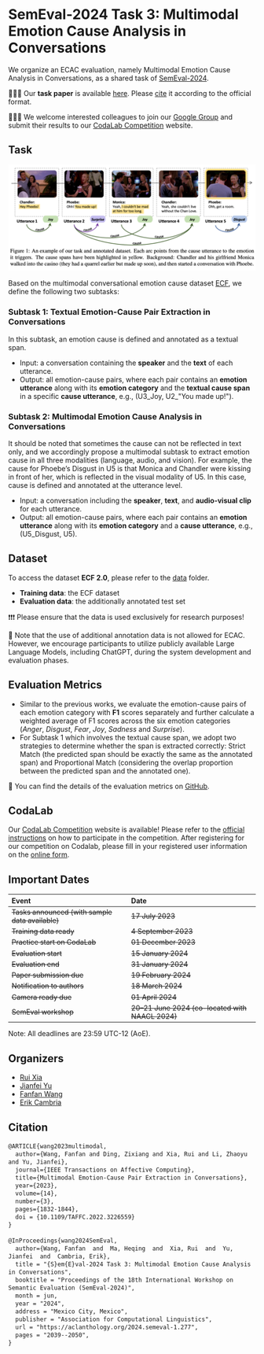 # SemEval-2024 Task 3: Multimodal Emotion Cause Analysis in Conversations

We organize an ECAC evaluation, namely Multimodal Emotion Cause Analysis in Conversations, as a shared task of [SemEval-2024](https://semeval.github.io/SemEval2024/tasks).

🎉🎉🎉 Our **task paper** is available [here](https://aclanthology.org/2024.semeval-1.277/). Please [cite](#Citation) it according to the official format.

🌟🌟🌟 We welcome interested colleagues to join our [Google Group](https://groups.google.com/g/ecf_eca) and submit their results to our [CodaLab Competition](#CodaLab) website.


## Task

![example](https://github.com/NUSTM/SemEval-2024_ECAC/raw/main/example.png)

Based on the multimodal conversational emotion cause dataset [ECF](https://github.com/NUSTM/MECPE), we define the following two subtasks:

### Subtask 1: Textual Emotion-Cause Pair Extraction in Conversations
In this subtask, an emotion cause is defined and annotated as a textual span. 

- Input: a conversation containing the **speaker** and the **text** of each utterance.
- Output: all emotion-cause pairs, where each pair contains an **emotion utterance** along with its **emotion category** and the **textual cause span** in a specific **cause utterance**, e.g., (U3\_Joy, U2\_"You made up!").

### Subtask 2: Multimodal Emotion Cause Analysis in Conversations

It should be noted that sometimes the cause can not be reflected in text only, and we accordingly propose a multimodal subtask to extract emotion cause in all three modalities (language, audio, and vision). For example, the cause for Phoebe’s Disgust in U5 is that Monica and Chandler were kissing in front of her, which is reflected in the visual modality of U5. In this case, cause is defined and annotated at the utterance level.

- Input: a conversation including the **speaker**, **text**, and **audio-visual clip** for each utterance.
- Output: all emotion-cause pairs, where each pair contains an **emotion utterance** along with its **emotion category** and a **cause utterance**, e.g., (U5\_Disgust, U5).

## <span id="Dataset">Dataset</span>

To access the dataset **ECF 2.0**, please refer to the [data](https://github.com/NUSTM/SemEval-2024_ECAC/tree/main/data) folder.

- **Training data**: the ECF dataset
- **Evaluation data**: the additionally annotated test set

❗️❗️❗️ Please ensure that the data is used exclusively for research purposes!

🔔 Note that the use of additional annotation data is not allowed for ECAC. However, we encourage participants to utilize publicly available Large Language Models, including ChatGPT, during the system development and evaluation phases.


## Evaluation Metrics

- Similar to the previous works, we evaluate the emotion-cause pairs of each emotion category with **F1** scores separately and further calculate a weighted average of F1 scores across the six emotion categories (*Anger*, *Disgust*, *Fear*, *Joy*, *Sadness* and *Surprise*).
- For Subtask 1 which involves the textual cause span, we adopt two strategies to determine whether the span is extracted correctly: Strict Match (the predicted span should be exactly the same as the annotated span) and Proportional Match (considering the overlap proportion between the predicted span and the annotated one).

📢 You can find the details of the evaluation metrics on [GitHub](https://github.com/NUSTM/SemEval-2024_ECAC/blob/main/CodaLab/evaluation).


## <span id="CodaLab">CodaLab</span>

Our [CodaLab Competition](https://codalab.lisn.upsaclay.fr/competitions/16141) website is available! Please refer to the [official instructions](https://github.com/SemEval/SemEval2024/blob/main/codalab.md#participating-in-a-codalab-competition) on how to participate in the competition. After registering for our competition on Codalab, please fill in your registered user information on the [online form](https://docs.google.com/spreadsheets/d/1Xq_ByQev4C-la3YP9Kql6186ciH-X9yIU6pJxhJalXc/edit?usp=sharing).

## Important Dates

| Event | Date                                       |
| :-------------------------------------------- | :-------------------------------------------------- |
| ~~Tasks announced (with sample data available)~~ | ~~17 July 2023~~                                      |
| ~~Training data ready~~                          | ~~4 September 2023~~                                   |
| ~~Practice start on CodaLab~~                        | ~~01 December 2023~~                                  |
| ~~Evaluation start~~                             | ~~15 January 2024~~                                    |
| ~~Evaluation end~~                               | ~~31 January 2024~~                                    |
| ~~Paper submission due~~                         | ~~19 February 2024~~                                   |
| ~~Notification to authors~~                      | ~~18 March 2024~~                                       |
| ~~Camera ready due~~                             | ~~01 April 2024~~                                      |
| ~~SemEval workshop~~                             | ~~20–21 June 2024 (co-located with NAACL 2024)~~ |

Note: All deadlines are 23:59 UTC-12 (AoE).


## Organizers
- [Rui Xia](http://www.nustm.cn/member/rxia/index.html)
- [Jianfei Yu](https://sites.google.com/site/jfyu1990/)
- [Fanfan Wang](https://scholar.google.com/citations?view_op=list_works&hl=zh-CN&hl=zh-CN&user=bG1H7OQAAAAJ)
- [Erik Cambria](https://dr.ntu.edu.sg/cris/rp/rp00927)


## <span id="Citation">Citation</span>
```
@ARTICLE{wang2023multimodal,
  author={Wang, Fanfan and Ding, Zixiang and Xia, Rui and Li, Zhaoyu and Yu, Jianfei},
  journal={IEEE Transactions on Affective Computing}, 
  title={Multimodal Emotion-Cause Pair Extraction in Conversations}, 
  year={2023},
  volume={14},
  number={3},
  pages={1832-1844},
  doi = {10.1109/TAFFC.2022.3226559}
}

@InProceedings{wang2024SemEval,
  author={Wang, Fanfan  and  Ma, Heqing  and  Xia, Rui  and  Yu, Jianfei  and  Cambria, Erik},
  title = "{S}em{E}val-2024 Task 3: Multimodal Emotion Cause Analysis in Conversations",
  booktitle = "Proceedings of the 18th International Workshop on Semantic Evaluation (SemEval-2024)",
  month = jun,
  year = "2024",
  address = "Mexico City, Mexico",
  publisher = "Association for Computational Linguistics",
  url = "https://aclanthology.org/2024.semeval-1.277",
  pages = "2039--2050",
}
```
